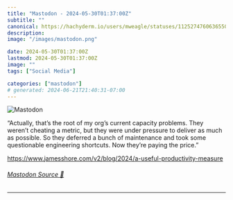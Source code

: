 ```yaml
---
title: "Mastodon - 2024-05-30T01:37:00Z"
subtitle: ""
canonical: https://hachyderm.io/users/mweagle/statuses/112527476063655061
description:
image: "/images/mastodon.png"

date: 2024-05-30T01:37:00Z
lastmod: 2024-05-30T01:37:00Z
image: ""
tags: ["Social Media"]

categories: ["mastodon"]
# generated: 2024-06-21T21:40:31-07:00
---
```

![Mastodon](/images/mastodon.png)

<p>“Actually, that’s the root of my org’s current capacity problems. They weren’t cheating a metric, but they were under pressure to deliver as much as possible. So they deferred a bunch of maintenance and took some questionable engineering shortcuts. Now they’re paying the price.”</p><p><a href="https://www.jamesshore.com/v2/blog/2024/a-useful-productivity-measure" target="_blank" rel="nofollow noopener noreferrer" translate="no"><span class="invisible">https://www.</span><span class="ellipsis">jamesshore.com/v2/blog/2024/a-</span><span class="invisible">useful-productivity-measure</span></a></p>


###### [Mastodon Source 🐘](https://hachyderm.io/@mweagle/112527476063655061)

___
